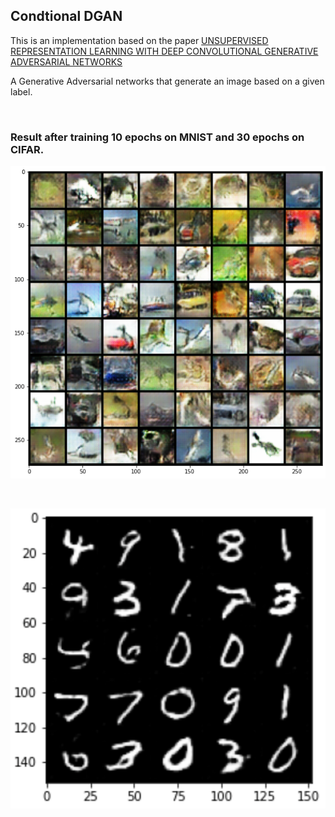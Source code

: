 
## Condtional DGAN

This is an implementation based on the paper <a href="https://arxiv.org/pdf/1511.06434.pdf">UNSUPERVISED REPRESENTATION LEARNING WITH DEEP CONVOLUTIONAL GENERATIVE ADVERSARIAL NETWORKS</a> 

A Generative Adversarial networks that generate an image based on a given label.

<br/>

### Result after training 10 epochs on MNIST and 30 epochs on CIFAR.

![alt text](./cifar.png)

<br/>

![alt text](./mnist.png)
